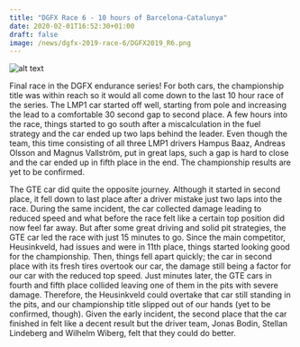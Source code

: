 ```yaml
---
title: "DGFX Race 6 - 10 hours of Barcelona-Catalunya"
date: 2020-02-01T16:52:30+01:00
draft: false
image: /news/dgfx-2019-race-6/DGFX2019_R6.png
---
```

![alt text](/news/dgfx-2019-race-6/DGFX2019_R6.png)

Final race in the DGFX endurance series! For both cars, the championship title was within reach so it would all come down to the last 10 hour race of the series. The LMP1 car started off well, starting from pole and increasing the lead to a comfortable 30 second gap to second place. A few hours into the race, things started to go south after a miscalculation in the fuel strategy and the car ended up two laps behind the leader. Even though the team, this time consisting of all three LMP1 drivers Hampus Baaz, Andreas Olsson and Magnus Vallström, put in great laps, such a gap is hard to close and the car ended up in fifth place in the end. The championship results are yet to be confirmed.

The GTE car did quite the opposite journey. Although it started in second place, it fell down to last place after a driver mistake just two laps into the race. During the same incident, the car collected damage leading to reduced speed and what before the race felt like a certain top position did now feel far away. But after some great driving and solid pit strategies, the GTE car led the race with just 15 minutes to go. Since the main competitor, Heusinkveld, had issues and were in 11th place, things started looking good for the championship. Then, things fell apart quickly; the car in second place with its fresh tires overtook our car, the damage still being a factor for our car with the reduced top speed. Just minutes later, the GTE cars in fourth and fifth place collided leaving one of them in the pits with severe damage. Therefore, the Heusinkveld could overtake that car still standing in the pits, and our championship title slipped out of our hands (yet to be confirmed, though). Given the early incident, the second place that the car finished in felt like a decent result but the driver team, Jonas Bodin, Stellan Lindeberg and Wilhelm Wiberg, felt that they could do better.